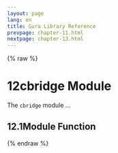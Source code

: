 ```yaml
---
layout: page
lang: en
title: Gura Library Reference
prevpage: chapter-11.html
nextpage: chapter-13.html
---
```

{% raw %}
<h1><span class="caption-index-1">12</span><a name="anchor-12"></a>cbridge Module</h1>
<p>
The <code>cbridge</code> module ...
</p>
<h2><span class="caption-index-2">12.1</span><a name="anchor-12-1"></a>Module Function</h2>
<p />

{% endraw %}
